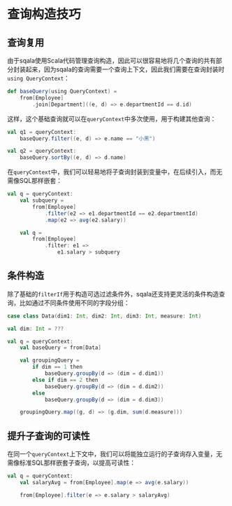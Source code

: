 # 查询构造技巧

## 查询复用

由于sqala使用Scala代码管理查询构造，因此可以很容易地将几个查询的共有部分封装起来，因为sqala的查询需要一个查询上下文，因此我们需要在查询封装时`using QueryContext`：

```scala
def baseQuery(using QueryContext) =
    from[Employee]
        .join[Department]((e, d) => e.departmentId == d.id)
```

这样，这个基础查询就可以在`queryContext`中多次使用，用于构建其他查询：

```scala
val q1 = queryContext:
    baseQuery.filter((e, d) => e.name == "小黑")

val q2 = queryContext:
    baseQuery.sortBy((e, d) => d.name)
```

在`queryContext`中，我们可以轻易地将子查询封装到变量中，在后续引入，而无需像SQL那样嵌套：

```scala
val q = queryContext:
    val subquery = 
        from[Employee]
            .filter(e2 => e1.departmentId == e2.departmentId)
            .map(e2 => avg(e2.salary))

    val q =
        from[Employee]
            .filter: e1 => 
                e1.salary > subquery
```

## 条件构造

除了基础的`filterIf`用于构造可选过滤条件外，sqala还支持更灵活的条件构造查询，比如通过不同条件使用不同的字段分组：

```scala
case class Data(dim1: Int, dim2: Int, dim3: Int, measure: Int)

val dim: Int = ???

val q = queryContext:
    val baseQuery = from[Data]

    val groupingQuery = 
        if dim == 1 then
            baseQuery.groupBy(d => (dim = d.dim1))
        else if dim == 2 then
            baseQuery.groupBy(d => (dim = d.dim2))
        else
            baseQuery.groupBy(d => (dim = d.dim3))

    groupingQuery.map((g, d) => (g.dim, sum(d.measure)))
```

## 提升子查询的可读性

在同一个`queryContext`上下文中，我们可以将能独立运行的子查询存入变量，无需像标准SQL那样嵌套子查询，以提高可读性：

```scala
val q = queryContext:
    val salaryAvg = from[Employee].map(e => avg(e.salary))

    from[Employee].filter(e => e.salary > salaryAvg)
```
